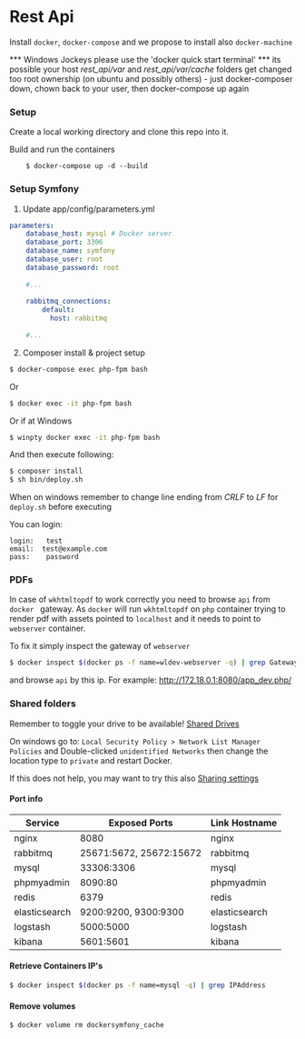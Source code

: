 Rest Api
========

Install `docker`, `docker-compose` and we propose to install also `docker-machine`

*** Windows Jockeys please use the 'docker quick start terminal'
*** its possible your host _rest_api/var_ and  _rest_api/var/cache_ folders get changed too root ownership (on ubuntu and possibly others) - just docker-composer down, chown back to your user, then docker-compose up again

### Setup ###

Create a local working directory and clone this repo into it.

Build and run the containers
```
    $ docker-compose up -d --build
``` 

### Setup Symfony ###
1. Update app/config/parameters.yml
```yml
parameters:
    database_host: mysql # Docker server
    database_port: 3306
    database_name: symfony
    database_user: root
    database_password: root
    
    #...
    
    rabbitmq_connections:
        default:
          host: rabbitmq
    
    #...        
```

2. Composer install & project setup
```bash
$ docker-compose exec php-fpm bash
```
Or
```bash
$ docker exec -it php-fpm bash
```
Or if at Windows
```bash
$ winpty docker exec -it php-fpm bash
```
And then execute following:
```bash
$ composer install
$ sh bin/deploy.sh
```
When on windows remember to change line ending from _CRLF_ to _LF_ for `deploy.sh` before executing

You can login:
```
login:   test 
email:  test@example.com 
pass:    password
```

### PDFs ###

In case of `wkhtmltopdf` to work correctly you need to browse `api` from `docker ` gateway.
As `docker` will run `wkhtmltopdf` on `php` container trying to render pdf with assets pointed to `localhost`
and it needs to point to `webserver` container.

To fix it simply inspect the gateway of `webserver`
```bash
$ docker inspect $(docker ps -f name=wldev-webserver -q) | grep Gateway
```

and browse `api` by this ip. For example: http://172.18.0.1:8080/app_dev.php/ 

### Shared folders ###

Remember to toggle your drive to be available! [Shared Drives](https://forums.docker.com/t/volume-mounts-in-windows-does-not-work/10693/99)

On windows go to: `Local Security Policy > Network List Manager Policies` and Double-clicked `unidentified Networks`
then change the location type to `private` and restart Docker.

If this does not help, you may want to try this also [Sharing settings](https://forums.docker.com/t/volume-mounts-in-windows-does-not-work/10693/115)

#### Port info 

| Service | Exposed Ports | Link Hostname |
| ---| --- | --- |
| nginx | 8080 | nginx |
| rabbitmq | 25671:5672, 25672:15672 | rabbitmq |
| mysql | 33306:3306 | mysql |
| phpmyadmin | 8090:80 | phpmyadmin |
| redis | 6379 | redis |
| elasticsearch | 9200:9200, 9300:9300 | elasticsearch |
| logstash | 5000:5000 | logstash |
| kibana | 5601:5601 | kibana |

#### Retrieve Containers IP's 
```bash
$ docker inspect $(docker ps -f name=mysql -q) | grep IPAddress
```

#### Remove volumes
```bash
$ docker volume rm dockersymfony_cache
```
